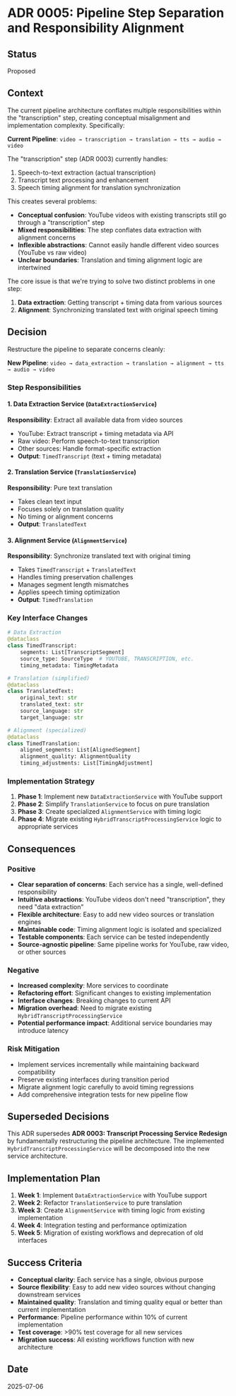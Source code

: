 # ADR 0005: Pipeline Step Separation and Responsibility Alignment

## Status
Proposed

## Context
The current pipeline architecture conflates multiple responsibilities within the "transcription" step, creating conceptual misalignment and implementation complexity. Specifically:

**Current Pipeline**: `video → transcription → translation → tts → audio → video`

The "transcription" step (ADR 0003) currently handles:
1. Speech-to-text extraction (actual transcription)
2. Transcript text processing and enhancement
3. Speech timing alignment for translation synchronization

This creates several problems:
- **Conceptual confusion**: YouTube videos with existing transcripts still go through a "transcription" step
- **Mixed responsibilities**: The step conflates data extraction with alignment concerns
- **Inflexible abstractions**: Cannot easily handle different video sources (YouTube vs raw video)
- **Unclear boundaries**: Translation and timing alignment logic are intertwined

The core issue is that we're trying to solve two distinct problems in one step:
1. **Data extraction**: Getting transcript + timing data from various sources
2. **Alignment**: Synchronizing translated text with original speech timing

## Decision
Restructure the pipeline to separate concerns cleanly:

**New Pipeline**: `video → data_extraction → translation → alignment → tts → audio → video`

### Step Responsibilities

#### 1. Data Extraction Service (`DataExtractionService`)
**Responsibility**: Extract all available data from video sources
- YouTube: Extract transcript + timing metadata via API
- Raw video: Perform speech-to-text transcription
- Other sources: Handle format-specific extraction
- **Output**: `TimedTranscript` (text + timing metadata)

#### 2. Translation Service (`TranslationService`)
**Responsibility**: Pure text translation
- Takes clean text input
- Focuses solely on translation quality
- No timing or alignment concerns
- **Output**: `TranslatedText`

#### 3. Alignment Service (`AlignmentService`)
**Responsibility**: Synchronize translated text with original timing
- Takes `TimedTranscript` + `TranslatedText`
- Handles timing preservation challenges
- Manages segment length mismatches
- Applies speech timing optimization
- **Output**: `TimedTranslation`

### Key Interface Changes

```python
# Data Extraction
@dataclass
class TimedTranscript:
    segments: List[TranscriptSegment]
    source_type: SourceType  # YOUTUBE, TRANSCRIPTION, etc.
    timing_metadata: TimingMetadata

# Translation (simplified)
@dataclass
class TranslatedText:
    original_text: str
    translated_text: str
    source_language: str
    target_language: str

# Alignment (specialized)
@dataclass
class TimedTranslation:
    aligned_segments: List[AlignedSegment]
    alignment_quality: AlignmentQuality
    timing_adjustments: List[TimingAdjustment]
```

### Implementation Strategy
1. **Phase 1**: Implement new `DataExtractionService` with YouTube support
2. **Phase 2**: Simplify `TranslationService` to focus on pure translation
3. **Phase 3**: Create specialized `AlignmentService` with timing logic
4. **Phase 4**: Migrate existing `HybridTranscriptProcessingService` logic to appropriate services

## Consequences

### Positive
- **Clear separation of concerns**: Each service has a single, well-defined responsibility
- **Intuitive abstractions**: YouTube videos don't need "transcription", they need "data extraction"
- **Flexible architecture**: Easy to add new video sources or translation engines
- **Maintainable code**: Timing alignment logic is isolated and specialized
- **Testable components**: Each service can be tested independently
- **Source-agnostic pipeline**: Same pipeline works for YouTube, raw video, or other sources

### Negative
- **Increased complexity**: More services to coordinate
- **Refactoring effort**: Significant changes to existing implementation
- **Interface changes**: Breaking changes to current API
- **Migration overhead**: Need to migrate existing `HybridTranscriptProcessingService`
- **Potential performance impact**: Additional service boundaries may introduce latency

### Risk Mitigation
- Implement services incrementally while maintaining backward compatibility
- Preserve existing interfaces during transition period
- Migrate alignment logic carefully to avoid timing regressions
- Add comprehensive integration tests for new pipeline flow

## Superseded Decisions
This ADR supersedes **ADR 0003: Transcript Processing Service Redesign** by fundamentally restructuring the pipeline architecture. The implemented `HybridTranscriptProcessingService` will be decomposed into the new service architecture.

## Implementation Plan
1. **Week 1**: Implement `DataExtractionService` with YouTube support
2. **Week 2**: Refactor `TranslationService` to pure translation
3. **Week 3**: Create `AlignmentService` with timing logic from existing implementation
4. **Week 4**: Integration testing and performance optimization
5. **Week 5**: Migration of existing workflows and deprecation of old interfaces

## Success Criteria
- **Conceptual clarity**: Each service has a single, obvious purpose
- **Source flexibility**: Easy to add new video sources without changing downstream services
- **Maintained quality**: Translation and timing quality equal or better than current implementation
- **Performance**: Pipeline performance within 10% of current implementation
- **Test coverage**: >90% test coverage for all new services
- **Migration success**: All existing workflows function with new architecture

## Date
2025-07-06
